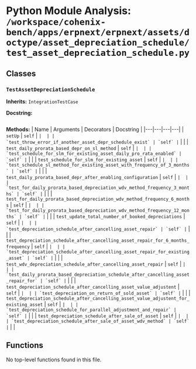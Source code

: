 # Python Module Analysis: `/workspace/cohenix-bench/apps/erpnext/erpnext/assets/doctype/asset_depreciation_schedule/test_asset_depreciation_schedule.py`

## Classes

### `TestAssetDepreciationSchedule`
**Inherits:** `IntegrationTestCase`


**Docstring:**
```

```

**Methods:**
| Name | Arguments | Decorators | Docstring |
|---|---|---|---|
| `setUp` | `self` | `` |  |
| `test_throw_error_if_another_asset_depr_schedule_exist` | `self` | `` |  |
| `test_daily_prorata_based_depr_on_sl_method` | `self` | `` |  |
| `test_schedule_for_slm_for_existing_asset_daily_pro_rata_enabled` | `self` | `` |  |
| `test_schedule_for_slm_for_existing_asset` | `self` | `` |  |
| `test_schedule_sl_method_for_existing_asset_with_frequency_of_3_months` | `self` | `` |  |
| `test_daily_prorata_based_depr_after_enabling_configuration` | `self` | `` |  |
| `test_for_daily_prorata_based_depreciation_wdv_method_frequency_3_months` | `self` | `` |  |
| `test_for_daily_prorata_based_depreciation_wdv_method_frequency_6_months` | `self` | `` |  |
| `test_for_daily_prorata_based_depreciation_wdv_method_frequency_12_months` | `self` | `` |  |
| `test_update_total_number_of_booked_depreciations` | `self` | `` |  |
| `test_depreciation_schedule_after_cancelling_asset_repair` | `self` | `` |  |
| `test_depreciation_schedule_after_cancelling_asset_repair_for_6_months_frequency` | `self` | `` |  |
| `test_depreciation_schedule_after_cancelling_asset_repair_for_existing_asset` | `self` | `` |  |
| `test_wdv_depreciation_schedule_after_cancelling_asset_repair` | `self` | `` |  |
| `test_daily_prorata_based_depreciation_schedule_after_cancelling_asset_repair_for` | `self` | `` |  |
| `test_depreciation_schedule_after_cancelling_asset_value_adjustent` | `self` | `` |  |
| `test_depreciation_on_return_of_sold_asset` | `self` | `` |  |
| `test_depreciation_schedule_after_cancelling_asset_value_adjustent_for_existing_asset` | `self` | `` |  |
| `test_depreciation_schedule_for_parallel_adjustment_and_repair` | `self` | `` |  |
| `test_depreciation_schedule_after_sale_of_asset` | `self` | `` |  |
| `test_depreciation_schedule_after_sale_of_asset_wdv_method` | `self` | `` |  |





## Functions

No top-level functions found in this file.
